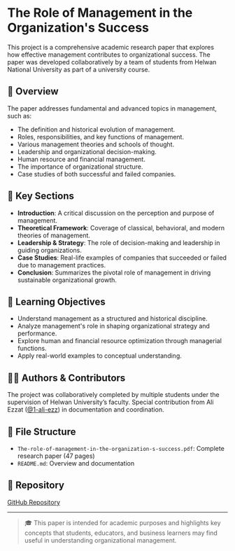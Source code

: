 # The Role of Management in the Organization's Success

This project is a comprehensive academic research paper that explores how effective management contributes to organizational success. The paper was developed collaboratively by a team of students from Helwan National University as part of a university course.

## 📘 Overview

The paper addresses fundamental and advanced topics in management, such as:

- The definition and historical evolution of management.
- Roles, responsibilities, and key functions of management.
- Various management theories and schools of thought.
- Leadership and organizational decision-making.
- Human resource and financial management.
- The importance of organizational structure.
- Case studies of both successful and failed companies.

## 📑 Key Sections

- **Introduction**: A critical discussion on the perception and purpose of management.
- **Theoretical Framework**: Coverage of classical, behavioral, and modern theories of management.
- **Leadership & Strategy**: The role of decision-making and leadership in guiding organizations.
- **Case Studies**: Real-life examples of companies that succeeded or failed due to management practices.
- **Conclusion**: Summarizes the pivotal role of management in driving sustainable organizational growth.

## 🧠 Learning Objectives

- Understand management as a structured and historical discipline.
- Analyze management's role in shaping organizational strategy and performance.
- Explore human and financial resource optimization through managerial functions.
- Apply real-world examples to conceptual understanding.

## 👨‍🏫 Authors & Contributors

The project was collaboratively completed by multiple students under the supervision of Helwan University’s faculty. Special contribution from Ali Ezzat ([@1-ali-ezz](https://github.com/1-ali-ezz)) in documentation and coordination.

## 📄 File Structure

- `The-role-of-management-in-the-organization-s-success.pdf`: Complete research paper (47 pages)
- `README.md`: Overview and documentation

## 🔗 Repository

[GitHub Repository](https://github.com/ali-ezz/The-role-of-management-in-the-organization-s-success)

---

> 🎓 This paper is intended for academic purposes and highlights key concepts that students, educators, and business learners may find useful in understanding organizational management.
